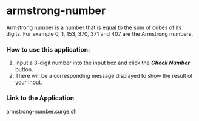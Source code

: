 # armstrong-number

Armstrong number is a number that is equal to the sum of cubes of its digits. For example 0, 1, 153, 370, 371 and 407 are the Armstrong numbers.


### How to use this application:
1) Input a 3-digit number into the input box and click the ***Check Number*** button.
2) There will be a corresponding message displayed to show the result of your input.


### Link to the Application
armstrong-number.surge.sh


